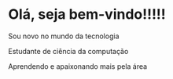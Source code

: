 #  Olá, seja bem-vindo!!!!!

 Sou novo no mundo da tecnologia 
 
 Estudante de ciência da computação 
 
 Aprendendo e apaixonando mais pela área  
